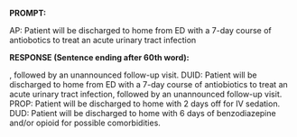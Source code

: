 **PROMPT:**

AP:  Patient will be discharged to home from ED with a 7-day course of antiobotics to treat an acute urinary tract infection

**RESPONSE (Sentence ending after 60th word):**

, followed by an unannounced follow-up visit. DUID:  Patient will be discharged to home from ED with a 7-day course of antiobiotics to treat an acute urinary tract infection, followed by an unannounced follow-up visit. PROP:  Patient will be discharged to home with 2 days off for IV sedation. DUD:  Patient will be discharged to home with 6 days of benzodiazepine and/or opioid for possible comorbidities. 